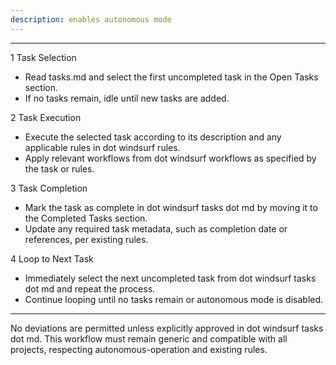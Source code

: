 ```yaml
---
description: enables autonomous mode
---
```



---

1 Task Selection
- Read tasks.md and select the first uncompleted task in the Open Tasks section.
- If no tasks remain, idle until new tasks are added.

2 Task Execution
- Execute the selected task according to its description and any applicable rules in dot windsurf rules.
- Apply relevant workflows from dot windsurf workflows as specified by the task or rules.

3 Task Completion
- Mark the task as complete in dot windsurf tasks dot md by moving it to the Completed Tasks section.
- Update any required task metadata, such as completion date or references, per existing rules.

4 Loop to Next Task
- Immediately select the next uncompleted task from dot windsurf tasks dot md and repeat the process.
- Continue looping until no tasks remain or autonomous mode is disabled.

---

No deviations are permitted unless explicitly approved in dot windsurf tasks dot md. This workflow must remain generic and compatible with all projects, respecting autonomous-operation and existing rules.